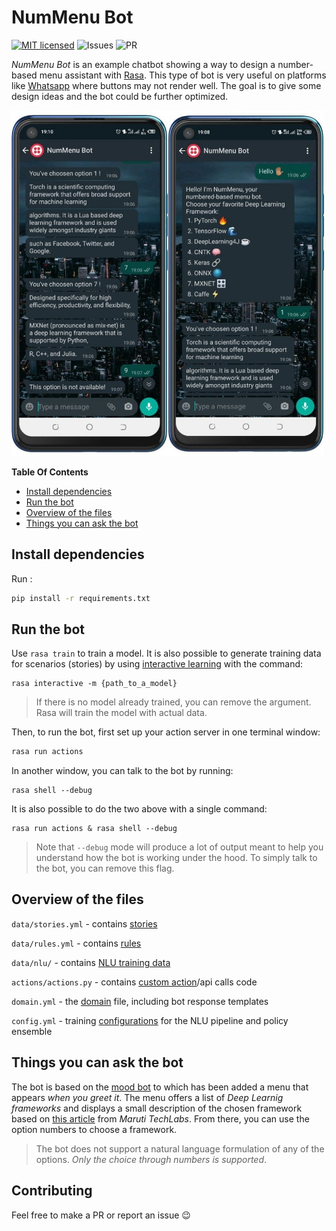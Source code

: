# NumMenu Bot

[![MIT licensed](https://img.shields.io/badge/license-MIT-blue.svg)](./LICENSE)
![Issues](https://img.shields.io/github/issues/DerXter/NumMenu-Bot)
![PR](https://img.shields.io/github/issues-pr/DerXter/NumMenu-Bot)

_NumMenu Bot_ is an example chatbot showing a way to design a number-based menu assistant with [Rasa](https://rasa.com/). This type of bot is very useful on platforms like [Whatsapp](https://rasa.com/docs/rasa/connectors/twilio/) where buttons may not render well.
The goal is to give some design ideas and the bot could be further optimized.  

<img src="./illustration.jpg" width="500">

<!-- START doctoc generated TOC please keep comment here to allow auto update -->
<!-- DON'T EDIT THIS SECTION, INSTEAD RE-RUN doctoc TO UPDATE -->
**Table Of Contents**

- [Install dependencies](#install-dependencies)
- [Run the bot](#run-the-bot)
- [Overview of the files](#overview-of-the-files)
- [Things you can ask the bot](#things-you-can-ask-the-bot)

<!-- END doctoc generated TOC please keep comment here to allow auto update -->


## Install dependencies

Run :
```bash
pip install -r requirements.txt
```

## Run the bot

Use `rasa train` to train a model. It is also possible to generate training data for scenarios (stories) by using [interactive learning](https://rasa.com/docs/rasa/writing-stories/#using-interactive-learning) with the command:
```
rasa interactive -m {path_to_a_model} 
```
> If there is no model already trained, you can remove the argument. Rasa will train the model with actual data.


Then, to run the bot, first set up your action server in one terminal window:
```bash
rasa run actions
```

In another window, you can talk to the bot by running:
```
rasa shell --debug  
```

It is also possible to do the two above with a single command:  
```
rasa run actions & rasa shell --debug  
```

> Note that `--debug` mode will produce a lot of output meant to help you understand how the bot is working under the hood. To simply talk to the bot, you can remove this flag.


## Overview of the files

`data/stories.yml` - contains [stories](https://rasa.com/docs/rasa/stories/)

`data/rules.yml` - contains [rules](https://rasa.com/docs/rasa/rules)

`data/nlu/` - contains [NLU training data](https://rasa.com/docs/rasa/nlu-training-data)

`actions/actions.py` - contains [custom action](https://rasa.com/docs/rasa/custom-actions)/api calls code

`domain.yml`         - the [domain](https://rasa.com/docs/rasa/domain) file, including bot response templates

`config.yml`         - training [configurations](https://rasa.com/docs/rasa/model-configuration) for the NLU pipeline and policy ensemble

## Things you can ask the bot

The bot is based on the [mood bot](https://github.com/RasaHQ/rasa/tree/main/examples/moodbot) to which has been added a menu that appears *when you greet it*. The menu offers a list of *Deep Learnig frameworks* and displays a small description of the chosen framework based on [this article](https://marutitech.com/top-8-deep-learning-frameworks/) from _Maruti TechLabs_.
From there, you can use the option numbers to choose a framework.

> The bot does not support a natural language formulation of any of the options. _Only the choice through numbers is supported_.


## Contributing

Feel free to make a PR or report an issue 😉️

